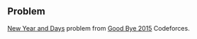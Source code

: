 Problem
-------

[New Year and Days](http://codeforces.com/contest/611/problem/A) problem from
[Good Bye 2015](http://codeforces.com/contest/611) Codeforces.